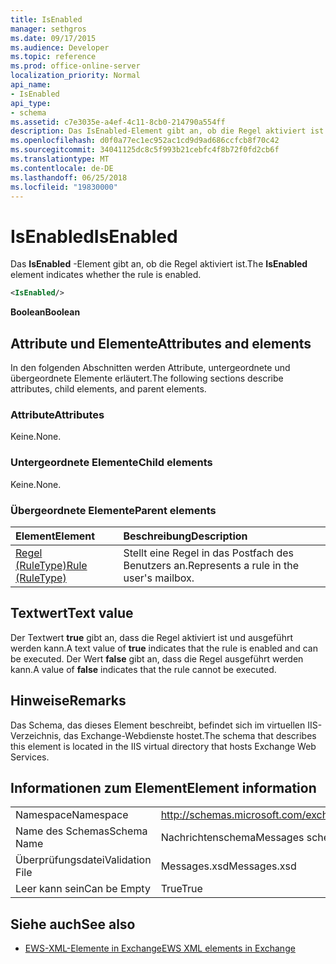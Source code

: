```yaml
---
title: IsEnabled
manager: sethgros
ms.date: 09/17/2015
ms.audience: Developer
ms.topic: reference
ms.prod: office-online-server
localization_priority: Normal
api_name:
- IsEnabled
api_type:
- schema
ms.assetid: c7e3035e-a4ef-4c11-8cb0-214790a554ff
description: Das IsEnabled-Element gibt an, ob die Regel aktiviert ist.
ms.openlocfilehash: d0f0a77ec1ec952ac1cd9d9ad686ccfcb8f70c42
ms.sourcegitcommit: 34041125dc8c5f993b21cebfc4f8b72f0fd2cb6f
ms.translationtype: MT
ms.contentlocale: de-DE
ms.lasthandoff: 06/25/2018
ms.locfileid: "19830000"
---
```

# <a name="isenabled"></a><span data-ttu-id="8586e-103">IsEnabled</span><span class="sxs-lookup"><span data-stu-id="8586e-103">IsEnabled</span></span>

<span data-ttu-id="8586e-104">Das **IsEnabled** -Element gibt an, ob die Regel aktiviert ist.</span><span class="sxs-lookup"><span data-stu-id="8586e-104">The **IsEnabled** element indicates whether the rule is enabled.</span></span> 
  
```XML
<IsEnabled/>
```

 <span data-ttu-id="8586e-105">**Boolean**</span><span class="sxs-lookup"><span data-stu-id="8586e-105">**Boolean**</span></span>
## <a name="attributes-and-elements"></a><span data-ttu-id="8586e-106">Attribute und Elemente</span><span class="sxs-lookup"><span data-stu-id="8586e-106">Attributes and elements</span></span>

<span data-ttu-id="8586e-107">In den folgenden Abschnitten werden Attribute, untergeordnete und übergeordnete Elemente erläutert.</span><span class="sxs-lookup"><span data-stu-id="8586e-107">The following sections describe attributes, child elements, and parent elements.</span></span>
  
### <a name="attributes"></a><span data-ttu-id="8586e-108">Attribute</span><span class="sxs-lookup"><span data-stu-id="8586e-108">Attributes</span></span>

<span data-ttu-id="8586e-109">Keine.</span><span class="sxs-lookup"><span data-stu-id="8586e-109">None.</span></span>
  
### <a name="child-elements"></a><span data-ttu-id="8586e-110">Untergeordnete Elemente</span><span class="sxs-lookup"><span data-stu-id="8586e-110">Child elements</span></span>

<span data-ttu-id="8586e-111">Keine.</span><span class="sxs-lookup"><span data-stu-id="8586e-111">None.</span></span>
  
### <a name="parent-elements"></a><span data-ttu-id="8586e-112">Übergeordnete Elemente</span><span class="sxs-lookup"><span data-stu-id="8586e-112">Parent elements</span></span>

|<span data-ttu-id="8586e-113">**Element**</span><span class="sxs-lookup"><span data-stu-id="8586e-113">**Element**</span></span>|<span data-ttu-id="8586e-114">**Beschreibung**</span><span class="sxs-lookup"><span data-stu-id="8586e-114">**Description**</span></span>|
|:-----|:-----|
|[<span data-ttu-id="8586e-115">Regel (RuleType)</span><span class="sxs-lookup"><span data-stu-id="8586e-115">Rule (RuleType)</span></span>](rule-ruletype.md) <br/> |<span data-ttu-id="8586e-116">Stellt eine Regel in das Postfach des Benutzers an.</span><span class="sxs-lookup"><span data-stu-id="8586e-116">Represents a rule in the user's mailbox.</span></span>  <br/> |
   
## <a name="text-value"></a><span data-ttu-id="8586e-117">Textwert</span><span class="sxs-lookup"><span data-stu-id="8586e-117">Text value</span></span>

<span data-ttu-id="8586e-118">Der Textwert **true** gibt an, dass die Regel aktiviert ist und ausgeführt werden kann.</span><span class="sxs-lookup"><span data-stu-id="8586e-118">A text value of **true** indicates that the rule is enabled and can be executed.</span></span> <span data-ttu-id="8586e-119">Der Wert **false** gibt an, dass die Regel ausgeführt werden kann.</span><span class="sxs-lookup"><span data-stu-id="8586e-119">A value of **false** indicates that the rule cannot be executed.</span></span> 
  
## <a name="remarks"></a><span data-ttu-id="8586e-120">Hinweise</span><span class="sxs-lookup"><span data-stu-id="8586e-120">Remarks</span></span>

<span data-ttu-id="8586e-121">Das Schema, das dieses Element beschreibt, befindet sich im virtuellen IIS-Verzeichnis, das Exchange-Webdienste hostet.</span><span class="sxs-lookup"><span data-stu-id="8586e-121">The schema that describes this element is located in the IIS virtual directory that hosts Exchange Web Services.</span></span>
  
## <a name="element-information"></a><span data-ttu-id="8586e-122">Informationen zum Element</span><span class="sxs-lookup"><span data-stu-id="8586e-122">Element information</span></span>

|||
|:-----|:-----|
|<span data-ttu-id="8586e-123">Namespace</span><span class="sxs-lookup"><span data-stu-id="8586e-123">Namespace</span></span>  <br/> |http://schemas.microsoft.com/exchange/services/2006/messages  <br/> |
|<span data-ttu-id="8586e-124">Name des Schemas</span><span class="sxs-lookup"><span data-stu-id="8586e-124">Schema Name</span></span>  <br/> |<span data-ttu-id="8586e-125">Nachrichtenschema</span><span class="sxs-lookup"><span data-stu-id="8586e-125">Messages schema</span></span>  <br/> |
|<span data-ttu-id="8586e-126">Überprüfungsdatei</span><span class="sxs-lookup"><span data-stu-id="8586e-126">Validation File</span></span>  <br/> |<span data-ttu-id="8586e-127">Messages.xsd</span><span class="sxs-lookup"><span data-stu-id="8586e-127">Messages.xsd</span></span>  <br/> |
|<span data-ttu-id="8586e-128">Leer kann sein</span><span class="sxs-lookup"><span data-stu-id="8586e-128">Can be Empty</span></span>  <br/> |<span data-ttu-id="8586e-129">True</span><span class="sxs-lookup"><span data-stu-id="8586e-129">True</span></span>  <br/> |
   
## <a name="see-also"></a><span data-ttu-id="8586e-130">Siehe auch</span><span class="sxs-lookup"><span data-stu-id="8586e-130">See also</span></span>



- [<span data-ttu-id="8586e-131">EWS-XML-Elemente in Exchange</span><span class="sxs-lookup"><span data-stu-id="8586e-131">EWS XML elements in Exchange</span></span>](ews-xml-elements-in-exchange.md)

